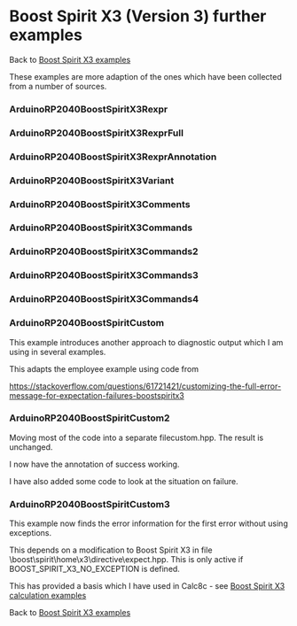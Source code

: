 # Boost Spirit X3 (Version 3) further examples

Back to [Boost Spirit X3 examples](BOOSTSPIRITX3.md)

These examples are more adaption of the ones which have been collected from a number of sources.

### ArduinoRP2040BoostSpiritX3Rexpr

### ArduinoRP2040BoostSpiritX3RexprFull

### ArduinoRP2040BoostSpiritX3RexprAnnotation

### ArduinoRP2040BoostSpiritX3Variant

### ArduinoRP2040BoostSpiritX3Comments

### ArduinoRP2040BoostSpiritX3Commands

### ArduinoRP2040BoostSpiritX3Commands2

### ArduinoRP2040BoostSpiritX3Commands3

### ArduinoRP2040BoostSpiritX3Commands4

### ArduinoRP2040BoostSpiritCustom

This example introduces another approach to diagnostic output which I am using in several examples.

This adapts the employee example using code from
 
https://stackoverflow.com/questions/61721421/customizing-the-full-error-message-for-expectation-failures-boostspiritx3

### ArduinoRP2040BoostSpiritCustom2

Moving most of the code into a separate filecustom.hpp. The result is unchanged.

I now have the annotation of success working.

I have also added some code to look at the situation on failure.

### ArduinoRP2040BoostSpiritCustom3

This example now finds the error information for the first error without using exceptions. 

This depends on a modification to Boost Spirit X3 in file \boost\spirit\home\x3\directive\expect.hpp.
This is only active if BOOST_SPIRIT_X3_NO_EXCEPTION is defined.

This has provided a basis which I have used in Calc8c - see [Boost Spirit X3 calculation examples](BOOSTSPIRITX3Calculation.md)

Back to [Boost Spirit X3 examples](BOOSTSPIRITX3.md)






